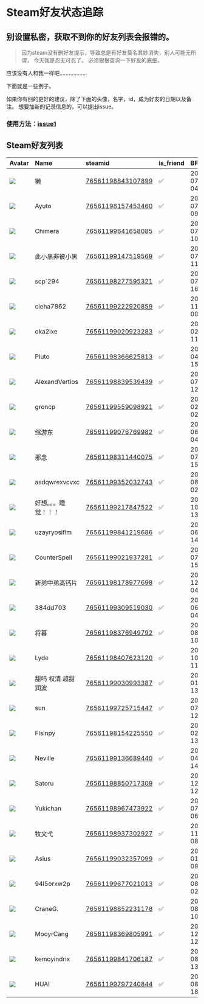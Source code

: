 # Steam好友状态追踪
## 别设置私密，获取不到你的好友列表会报错的。

> 因为steam没有删好友提示，导致总是有好友莫名其妙消失，别人可能无所谓，
> 今天我是忍无可忍了。 必须狠狠查询一下好友的底细。

应该没有人和我一样吧………………

下面就是一些例子。

如果你有别的更好的建议，除了下面的头像，名字，id，成为好友的日期以及备注。 想要加新的记录信息的，可以提出issue。

### 使用方法：[issue1](https://github.com/systemannounce/SteamFriends/issues/1)


## Steam好友列表
| Avatar                                                                            | Name           | steamid                                                                     | is_friend   | BFD                 | removed_time   | Remark   |
|:----------------------------------------------------------------------------------|:---------------|:----------------------------------------------------------------------------|:------------|:--------------------|:---------------|:---------|
| ![](https://avatars.steamstatic.com/b7828ea20148b57e9f187bec32a462dd67eff2a0.jpg) | 獭              | [76561198843107899](https://steamcommunity.com/profiles/76561198843107899/) | ✅           | 2025-07-12 04:01:52 |                |          |
| ![](https://avatars.steamstatic.com/cd0cb837d4bc7c979cffba3f0434ef3673115f4c.jpg) | Ayuto          | [76561198157453460](https://steamcommunity.com/profiles/76561198157453460/) | ✅           | 2025-07-05 09:20:25 |                |          |
| ![](https://avatars.steamstatic.com/64455b3f80e6419b182bf68c483de214f5f56d75.jpg) | Chimera        | [76561199641658085](https://steamcommunity.com/profiles/76561199641658085/) | ✅           | 2025-07-31 10:51:03 |                |          |
| ![](https://avatars.steamstatic.com/9091c2296bf2875e6ef0e259f29a8a3e05c5925c.jpg) | 此小黑非彼小黑        | [76561199147519569](https://steamcommunity.com/profiles/76561199147519569/) | ✅           | 2025-07-31 11:05:00 |                |          |
| ![](https://avatars.steamstatic.com/9091c2296bf2875e6ef0e259f29a8a3e05c5925c.jpg) | scp`294        | [76561198277595321](https://steamcommunity.com/profiles/76561198277595321/) | ✅           | 2025-07-07 16:03:42 |                |          |
| ![](https://avatars.steamstatic.com/fef49e7fa7e1997310d705b2a6158ff8dc1cdfeb.jpg) | cieha7862      | [76561199222920859](https://steamcommunity.com/profiles/76561199222920859/) | ✅           | 2021-11-27 00:37:58 |                |          |
| ![](https://avatars.steamstatic.com/fef49e7fa7e1997310d705b2a6158ff8dc1cdfeb.jpg) | oka2ixe        | [76561199020923283](https://steamcommunity.com/profiles/76561199020923283/) | ✅           | 2023-02-01 11:53:33 |                |          |
| ![](https://avatars.steamstatic.com/44b65fa70c3df3819aa00d7b9cb13a40ac7cc2dc.jpg) | Pluto          | [76561198366625813](https://steamcommunity.com/profiles/76561198366625813/) | ✅           | 2021-04-29 15:26:25 |                |          |
| ![](https://avatars.steamstatic.com/9e6331e73e9444febf6b3cdaea606d7ee190ee6e.jpg) | AlexandVertios | [76561198839539439](https://steamcommunity.com/profiles/76561198839539439/) | ✅           | 2020-07-02 12:05:58 |                |          |
| ![](https://avatars.steamstatic.com/fef49e7fa7e1997310d705b2a6158ff8dc1cdfeb.jpg) | groncp         | [76561199559098921](https://steamcommunity.com/profiles/76561199559098921/) | ✅           | 2024-02-21 02:19:17 |                |          |
| ![](https://avatars.steamstatic.com/1a16ab8fbdc9ee07cea030e984fed4e8294c06f0.jpg) | 绾游东            | [76561199076769982](https://steamcommunity.com/profiles/76561199076769982/) | ✅           | 2023-06-06 04:49:08 |                |          |
| ![](https://avatars.steamstatic.com/6598e128c048ad009df277e619fb4556ec23411c.jpg) | 邪念             | [76561198311440075](https://steamcommunity.com/profiles/76561198311440075/) | ✅           | 2022-07-17 15:03:27 |                |          |
| ![](https://avatars.steamstatic.com/fef49e7fa7e1997310d705b2a6158ff8dc1cdfeb.jpg) | asdqwrexvcvxc  | [76561199352032743](https://steamcommunity.com/profiles/76561199352032743/) | ✅           | 2024-08-22 02:40:52 |                |          |
| ![](https://avatars.steamstatic.com/2eba1b87872090e4077d2674eb534c896fc69749.jpg) | 好想。。。睡觉！！！     | [76561199217847522](https://steamcommunity.com/profiles/76561199217847522/) | ✅           | 2022-10-07 13:46:55 |                |          |
| ![](https://avatars.steamstatic.com/fef49e7fa7e1997310d705b2a6158ff8dc1cdfeb.jpg) | uzayryosiflm   | [76561199841219686](https://steamcommunity.com/profiles/76561199841219686/) | ✅           | 2025-06-19 14:45:23 |                |          |
| ![](https://avatars.steamstatic.com/f86f825423a05430b78a084601ef86ed59dae6c2.jpg) | CounterSpell   | [76561199021937281](https://steamcommunity.com/profiles/76561199021937281/) | ✅           | 2025-07-11 15:31:19 |                |          |
| ![](https://avatars.steamstatic.com/819f03a05e0359e1173758352b4d9ff52fe89b78.jpg) | 新弟中弟高钙片        | [76561198178977698](https://steamcommunity.com/profiles/76561198178977698/) | ✅           | 2021-12-29 04:47:30 |                |          |
| ![](https://avatars.steamstatic.com/fef49e7fa7e1997310d705b2a6158ff8dc1cdfeb.jpg) | 384dd703       | [76561199309519030](https://steamcommunity.com/profiles/76561199309519030/) | ✅           | 2022-06-29 04:13:49 |                |          |
| ![](https://avatars.steamstatic.com/8bc3e81eb09cb7272a0c010028636b83995d809f.jpg) | 将暮             | [76561198376949792](https://steamcommunity.com/profiles/76561198376949792/) | ✅           | 2019-08-01 10:12:35 |                |          |
| ![](https://avatars.steamstatic.com/79d3fe5839617eb83a9661071ed021dd56ac8a5b.jpg) | Lyde           | [76561198407623120](https://steamcommunity.com/profiles/76561198407623120/) | ✅           | 2020-10-03 11:10:17 |                |          |
| ![](https://avatars.steamstatic.com/1ac771a6366a0c795d5af5ea13dbe6df760a75ac.jpg) | 甜吗 权清 超甜 润波    | [76561199030993387](https://steamcommunity.com/profiles/76561199030993387/) | ✅           | 2022-01-03 13:41:25 |                |          |
| ![](https://avatars.steamstatic.com/040666c972c91b1d655d3be7cb42a77ae514a9a5.jpg) | sun            | [76561199725715447](https://steamcommunity.com/profiles/76561199725715447/) | ✅           | 2025-07-14 12:58:32 |                |          |
| ![](https://avatars.steamstatic.com/213bd2d3d6bc32c6090b32a1df3f570705fa3bae.jpg) | Flsinpy        | [76561198154225550](https://steamcommunity.com/profiles/76561198154225550/) | ✅           | 2022-02-03 13:17:49 |                |          |
| ![](https://avatars.steamstatic.com/feb12db0959e854e648a4ddbd45a49181d597dc0.jpg) | Neville        | [76561199136689440](https://steamcommunity.com/profiles/76561199136689440/) | ✅           | 2022-04-11 14:30:33 |                |          |
| ![](https://avatars.steamstatic.com/782141e670e8712c188405affe862909047cd759.jpg) | Satoru         | [76561198850717309](https://steamcommunity.com/profiles/76561198850717309/) | ✅           | 2019-12-12 12:11:33 |                |          |
| ![](https://avatars.steamstatic.com/8cee93907c4f6f147954a1c69935cb02b3c7c59b.jpg) | Yukichan       | [76561198967473922](https://steamcommunity.com/profiles/76561198967473922/) | ✅           | 2019-07-17 06:31:59 |                |          |
| ![](https://avatars.steamstatic.com/cbd2fb044eb37f69b84cdeb135496606c47b2a6d.jpg) | 牧文弋            | [76561198937302927](https://steamcommunity.com/profiles/76561198937302927/) | ✅           | 2019-11-18 08:26:27 |                |          |
| ![](https://avatars.steamstatic.com/14daac12ae7ed38192dcc6f9ee42af337c1f6dc3.jpg) | Asius          | [76561199032357099](https://steamcommunity.com/profiles/76561199032357099/) | ✅           | 2022-01-02 08:20:30 |                |          |
| ![](https://avatars.steamstatic.com/fef49e7fa7e1997310d705b2a6158ff8dc1cdfeb.jpg) | 94l5orxw2p     | [76561199677021013](https://steamcommunity.com/profiles/76561199677021013/) | ✅           | 2024-08-18 02:40:18 |                |          |
| ![](https://avatars.steamstatic.com/aa189c4ebe4b20de0019573754740c5997600710.jpg) | CraneG.        | [76561198852231178](https://steamcommunity.com/profiles/76561198852231178/) | ✅           | 2019-08-01 10:03:44 |                |          |
| ![](https://avatars.steamstatic.com/3e7fa82d331c950cc2dffca68c4e0f723849cff0.jpg) | MooyrCang      | [76561198369805991](https://steamcommunity.com/profiles/76561198369805991/) | ✅           | 2022-12-27 12:36:16 |                |          |
| ![](https://avatars.steamstatic.com/fef49e7fa7e1997310d705b2a6158ff8dc1cdfeb.jpg) | kemoyindrix    | [76561199841706187](https://steamcommunity.com/profiles/76561199841706187/) | ✅           | 2025-08-08 13:44:09 |                |          |
| ![](https://avatars.steamstatic.com/fef49e7fa7e1997310d705b2a6158ff8dc1cdfeb.jpg) | HUAI           | [76561199797240844](https://steamcommunity.com/profiles/76561199797240844/) | ✅           | 2025-08-13 18:17:07 |                |          |